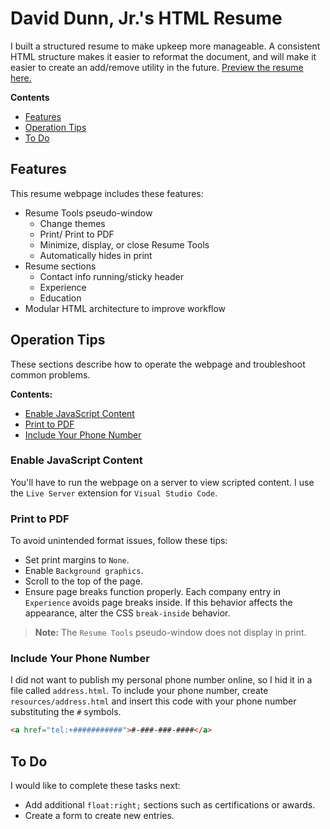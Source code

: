 # David Dunn, Jr.'s HTML Resume

I built a structured resume to make upkeep more manageable. A consistent HTML structure makes it easier to reformat the document, and will make it easier to create an add/remove utility in the future. [Preview the resume here.](https://daviddunnjr.github.io/DunnResume/resources/)

**Contents**
- [Features](#features)
- [Operation Tips](#operation-tips)
- [To Do](#to-do)


## Features

This resume webpage includes these features:

- Resume Tools pseudo-window
    - Change themes
    - Print/ Print to PDF
    - Minimize, display, or close Resume Tools
    - Automatically hides in print
- Resume sections
    - Contact info running/sticky header
    - Experience
    - Education
- Modular HTML architecture to improve workflow

## Operation Tips

These sections describe how to operate the webpage and troubleshoot common problems.

**Contents:**
- [Enable JavaScript Content](#enable-javascript-content)
- [Print to PDF](#print-to-pdf)
- [Include Your Phone Number](#include-your-phone-number)

### Enable JavaScript Content

You'll have to run the webpage on a server to view scripted content. I use the `Live Server` extension for `Visual Studio Code`.

### Print to PDF

To avoid unintended format issues, follow these tips:

- Set print margins to `None`.
- Enable `Background graphics`.
- Scroll to the top of the page.
- Ensure page breaks function properly.  Each company entry in `Experience` avoids page breaks inside.  If this behavior affects the appearance, alter the CSS `break-inside` behavior.

> **Note:**
> The `Resume Tools` pseudo-window does not display in print.

### Include Your Phone Number

I did not want to publish my personal phone number online, so I hid it in a file called `address.html`. To include your phone number, create `resources/address.html` and insert this code with your phone number substituting the `#` symbols.

```html
<a href="tel:+###########">#-###-###-####</a>
```

## To Do

I would like to complete these tasks next:

- Add additional `float:right;` sections such as certifications or awards.
- Create a form to create new entries.
